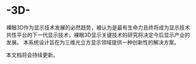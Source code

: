 # -3D-
裸眼3D作为显示技术发展的必然趋势，被认为是最有生命力且终将成为显示技术共性平台的下一代显示技术，裸眼3D显示关键技术的研究将决定今后显示产业的发展。
本系统设计旨在为三维光立方显示领域提供一种创新性的解决方案。

本文档将会持续更新。
